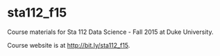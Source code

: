 # sta112_f15

Course materials for Sta 112 Data Science - Fall 2015 at Duke University.

Course website is at http://bit.ly/sta112_f15.